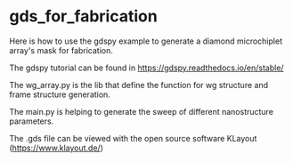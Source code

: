 # gds_for_fabrication
Here is how to use the gdspy example to generate a diamond microchiplet array's mask for fabrication.

The gdspy tutorial can be found in https://gdspy.readthedocs.io/en/stable/

The wg_array.py is the lib that define the function for wg structure and frame structure generation.

The main.py is helping to generate the sweep of different nanostructure parameters.

The .gds file can be viewed with the open source software KLayout (https://www.klayout.de/)
